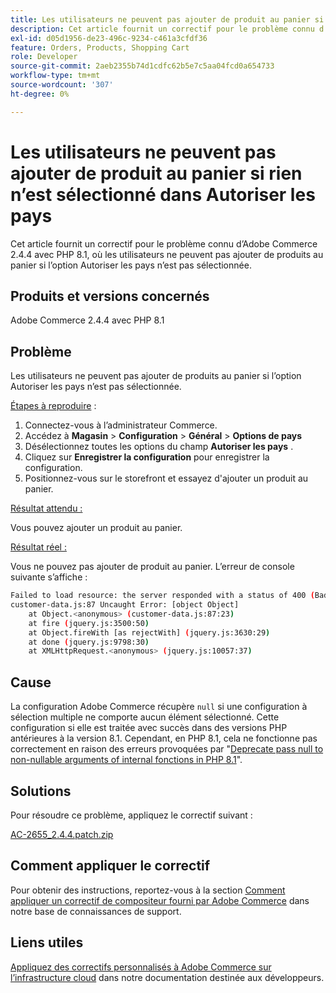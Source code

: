 ```yaml
---
title: Les utilisateurs ne peuvent pas ajouter de produit au panier si rien n’est sélectionné dans Autoriser les pays
description: Cet article fournit un correctif pour le problème connu d’Adobe Commerce 2.4.4 avec PHP 8.1, où les utilisateurs ne peuvent pas ajouter de produits au panier si l’option Autoriser les pays n’est pas sélectionnée.
exl-id: d05d1956-de23-496c-9234-c461a3cfdf36
feature: Orders, Products, Shopping Cart
role: Developer
source-git-commit: 2aeb2355b74d1cdfc62b5e7c5aa04fcd0a654733
workflow-type: tm+mt
source-wordcount: '307'
ht-degree: 0%

---
```


# Les utilisateurs ne peuvent pas ajouter de produit au panier si rien n’est sélectionné dans Autoriser les pays

Cet article fournit un correctif pour le problème connu d’Adobe Commerce 2.4.4 avec PHP 8.1, où les utilisateurs ne peuvent pas ajouter de produits au panier si l’option Autoriser les pays n’est pas sélectionnée.

## Produits et versions concernés

Adobe Commerce 2.4.4 avec PHP 8.1

## Problème

Les utilisateurs ne peuvent pas ajouter de produits au panier si l’option Autoriser les pays n’est pas sélectionnée.

<u>Étapes à reproduire</u> :

1. Connectez-vous à l’administrateur Commerce.
1. Accédez à **Magasin** > **Configuration** > **Général** > **Options de pays**
1. Désélectionnez toutes les options du champ **Autoriser les pays** .
1. Cliquez sur **Enregistrer la configuration** pour enregistrer la configuration.
1. Positionnez-vous sur le storefront et essayez d&#39;ajouter un produit au panier.

<u>Résultat attendu :</u>

Vous pouvez ajouter un produit au panier.

<u>Résultat réel :</u>

Vous ne pouvez pas ajouter de produit au panier. L’erreur de console suivante s’affiche :

```bash
Failed to load resource: the server responded with a status of 400 (Bad Request)
customer-data.js:87 Uncaught Error: [object Object]
    at Object.<anonymous> (customer-data.js:87:23)
    at fire (jquery.js:3500:50)
    at Object.fireWith [as rejectWith] (jquery.js:3630:29)
    at done (jquery.js:9798:30)
    at XMLHttpRequest.<anonymous> (jquery.js:10057:37)
```

## Cause

La configuration Adobe Commerce récupère `null` si une configuration à sélection multiple ne comporte aucun élément sélectionné. Cette configuration si elle est traitée avec succès dans des versions PHP antérieures à la version 8.1. Cependant, en PHP 8.1, cela ne fonctionne pas correctement en raison des erreurs provoquées par &quot;[Deprecate pass null to non-nullable arguments of internal fonctions in PHP 8.1](https://wiki.php.net/rfc/deprecate_null_to_scalar_internal_arg)&quot;.

## Solutions

Pour résoudre ce problème, appliquez le correctif suivant :

[AC-2655_2.4.4.patch.zip](assets/AC-2655_2.4.4.patch.zip)

## Comment appliquer le correctif

Pour obtenir des instructions, reportez-vous à la section [Comment appliquer un correctif de compositeur fourni par Adobe Commerce](/help/how-to/general/how-to-apply-a-composer-patch-provided-by-magento.md) dans notre base de connaissances de support.

## Liens utiles

[Appliquez des correctifs personnalisés à Adobe Commerce sur l’infrastructure cloud](https://experienceleague.adobe.com/en/docs/commerce-cloud-service/user-guide/develop/upgrade/apply-patches) dans notre documentation destinée aux développeurs.
